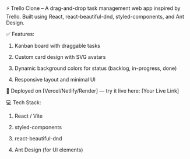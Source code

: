 ⚡ Trello Clone – A drag-and-drop task management web app inspired by Trello. Built using React, react-beautiful-dnd, styled-components, and Ant Design.

✅ Features:

1. Kanban board with draggable tasks

2. Custom card design with SVG avatars

3. Dynamic background colors for status (backlog, in-progress, done)

4. Responsive layout and minimal UI

🚀 Deployed on [Vercel/Netlify/Render] — try it live here: [Your Live Link]

💻 Tech Stack:

1. React / Vite

2. styled-components

3. react-beautiful-dnd

4. Ant Design (for UI elements)
